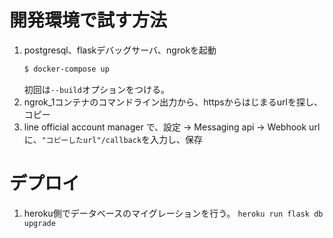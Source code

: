# 開発環境で試す方法
1. postgresql、flaskデバッグサーバ、ngrokを起動
    ```sh
    $ docker-compose up
    ```
    初回は`--build`オプションをつける。
1. ngrok_1コンテナのコマンドライン出力から、httpsからはじまるurlを探し、コピー
1. line official account manager で、設定 -> Messaging api -> Webhook url に、`"コピーしたurl"/callback`を入力し、保存

# デプロイ
1. heroku側でデータベースのマイグレーションを行う。 `heroku run flask db upgrade`

